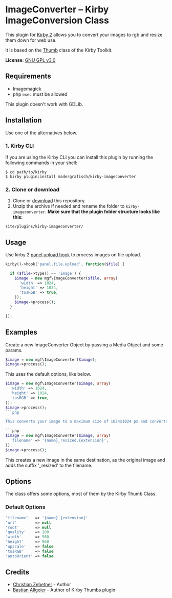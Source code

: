 # ImageConverter – Kirby ImageConversion Class

This plugin for [Kirby 2](http://getkirby.com) allows you to convert your images to rgb and resize them down for web use. 

It is based on the [Thumb](https://github.com/getkirby/toolkit/blob/master/lib/thumb.php) class of the Kirby Toolkit. 

**License**: [GNU GPL v3.0](http://opensource.org/licenses/GPL-3.0)

## Requirements

- Imagemagick
- php `exec` must be allowed

This plugin doesn't work with GDLib. 

## Installation

Use one of the alternatives below.

### 1. Kirby CLI

If you are using the Kirby CLI you can install this plugin by running the following commands in your shell:

```
$ cd path/to/kirby
$ kirby plugin:install madergrafisch/kirby-imageconverter
```


### 2. Clone or download

1. Clone or [download](https://github.com/madergrafisch/kirby-imageconverter/archive/master.zip)  this repository.
2. Unzip the archive if needed and rename the folder to `kirby-imageconverter`.
**Make sure that the plugin folder structure looks like this:**
```
site/plugins/kirby-imageconverter/
```

## Usage

Use kirby 2 [panel upload hook](http://getkirby.com/docs/panel/hooks) to process images on file upload.

```php
kirby()->hook('panel.file.upload', function($file) {

  if ($file->type() == 'image') {
    $image = new mgf\ImageConverter($file, array(
      'width' => 1024,
      'height' => 1024,
      'tosRGB' => true,
    ));
    $image->process();
  }

});
```

## Examples

Create a new ImageConverter Object by passing a Media Object and some params. 

```php
$image = new mgf\ImageConverter($image);
$image->process();
```

This uses the default options, like below. 

```php
$image = new mgf\ImageConverter($image, array(
  'width' => 1024,
  'height' => 1024,
  'tosRGB' => true,
));
$image->process();
```php

This converts your image to a maximum size of 1024x1024 px and converts its colorspace to sRGB.

```php
$image = new mgf\ImageConverter($image, array(
  'filename' => '{name}_resized.{extension}',
));
$image->process();
```

This creates a new image in the same destination, as the original image and adds the suffix '_resized' to the filename.

## Options

The class offers some options, most of them by the Kirby Thumb Class.

### Default Options
 
```php
'filename'   => '{name}.{extension}'
'url'        => null
'root'       => null
'quality'    => 100
'width'      => 960
'height'     => 960
'upscale'    => false
'tosRGB'     => false
'autoOrient' => false
```

## Credits

- [Christian Zehetner](https://github.com/seehat/) - Author
- [Bastian Allgeier](https://github.com/bastianallgeier) - Author of Kirby Thumbs plugin